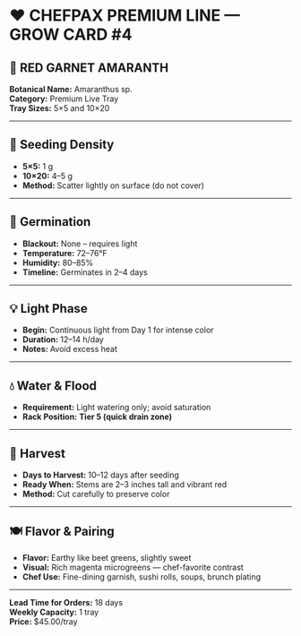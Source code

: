 # ❤️ CHEFPAX PREMIUM LINE — GROW CARD #4
## 🌸 RED GARNET AMARANTH

**Botanical Name:** Amaranthus sp.  
**Category:** Premium Live Tray  
**Tray Sizes:** 5×5 and 10×20

---

## 🌱 Seeding Density

- **5×5:** 1 g
- **10×20:** 4–5 g
- **Method:** Scatter lightly on surface (do not cover)

---

## 🌱 Germination

- **Blackout:** None – requires light
- **Temperature:** 72–76°F
- **Humidity:** 80–85%
- **Timeline:** Germinates in 2–4 days

---

## 💡 Light Phase

- **Begin:** Continuous light from Day 1 for intense color
- **Duration:** 12–14 h/day
- **Notes:** Avoid excess heat

---

## 💧 Water & Flood

- **Requirement:** Light watering only; avoid saturation
- **Rack Position:** **Tier 5 (quick drain zone)**

---

## 🌿 Harvest

- **Days to Harvest:** 10–12 days after seeding
- **Ready When:** Stems are 2–3 inches tall and vibrant red
- **Method:** Cut carefully to preserve color

---

## 🍽️ Flavor & Pairing

- **Flavor:** Earthy like beet greens, slightly sweet
- **Visual:** Rich magenta microgreens — chef-favorite contrast
- **Chef Use:** Fine-dining garnish, sushi rolls, soups, brunch plating

---

**Lead Time for Orders:** 18 days  
**Weekly Capacity:** 1 tray  
**Price:** $45.00/tray


